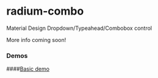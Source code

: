 # radium-combo
Material Design Dropdown/Typeahead/Combobox control

More info coming soon!

### Demos

####[Basic demo](http://jasongardnerlv.github.io/radium-combo/components/radium-combo/demo/index.html)
